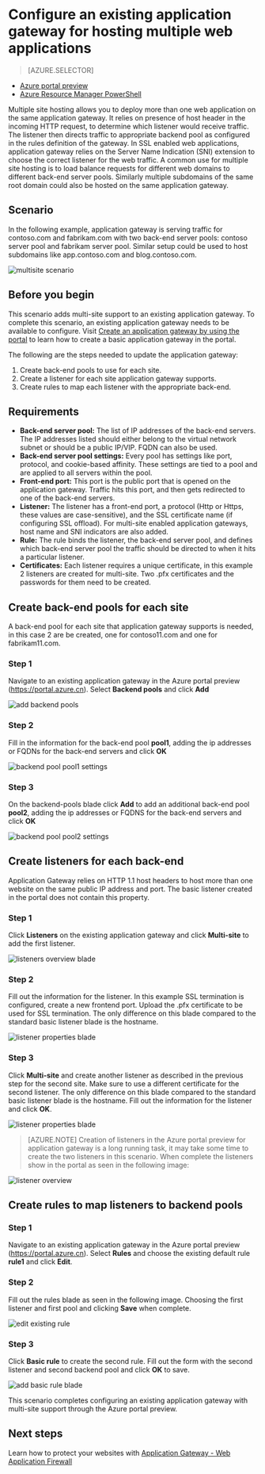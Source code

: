 <properties
    pageTitle="Host multiple sites with Azure Application Gateway | Azure"
    description="This page provides instructions to configure an existing Azure application gateway for hosting multiple web applications on the same gateway with the Azure portal preview."
    documentationcenter="na"
    services="application-gateway"
    author="georgewallace"
    manager="timlt"
    editor="tysonn" />
<tags
    ms.assetid="95f892f6-fa27-47ee-b980-7abf4f2c66a9"
    ms.service="application-gateway"
    ms.devlang="na"
    ms.topic="article"
    ms.tgt_pltfrm="na"
    ms.workload="infrastructure-services"
    ms.date="01/23/2017"
    wacn.date=""
    ms.author="gwallace" />

# Configure an existing application gateway for hosting multiple web applications
> [AZURE.SELECTOR]
- [Azure portal preview](/documentation/articles/application-gateway-create-multisite-portal/)
- [Azure Resource Manager PowerShell](/documentation/articles/application-gateway-create-multisite-azureresourcemanager-powershell/)

Multiple site hosting allows you to deploy more than one web application on the same application gateway. It relies on presence of host header in the incoming HTTP request, to determine which listener would receive traffic. The listener then directs traffic to appropriate backend pool as configured in the rules definition of the gateway. In SSL enabled web applications, application gateway relies on the Server Name Indication (SNI) extension to choose the correct listener for the web traffic. A common use for multiple site hosting is to load balance requests for different web domains to different back-end server pools. Similarly multiple subdomains of the same root domain could also be hosted on the same application gateway.

## Scenario

In the following example, application gateway is serving traffic for contoso.com and fabrikam.com with two back-end server pools: contoso server pool and fabrikam server pool. Similar setup could be used to host subdomains like app.contoso.com and blog.contoso.com.

![multisite scenario][multisite]

## Before you begin

This scenario adds multi-site support to an existing application gateway. To complete this scenario, an existing application gateway needs to be available to configure. Visit [Create an application gateway by using the portal](/documentation/articles/application-gateway-create-gateway-portal/) to learn how to create a basic application gateway in the portal.

The following are the steps needed to update the application gateway:

1. Create back-end pools to use for each site.
2. Create a listener for each site application gateway supports.
3. Create rules to map each listener with the appropriate back-end.

## Requirements

* **Back-end server pool:** The list of IP addresses of the back-end servers. The IP addresses listed should either belong to the virtual network subnet or should be a public IP/VIP. FQDN can also be used.
* **Back-end server pool settings:** Every pool has settings like port, protocol, and cookie-based affinity. These settings are tied to a pool and are applied to all servers within the pool.
* **Front-end port:** This port is the public port that is opened on the application gateway. Traffic hits this port, and then gets redirected to one of the back-end servers.
* **Listener:** The listener has a front-end port, a protocol (Http or Https, these values are case-sensitive), and the SSL certificate name (if configuring SSL offload). For multi-site enabled application gateways, host name and SNI indicators are also added.
* **Rule:** The rule binds the listener, the back-end server pool, and defines which back-end server pool the traffic should be directed to when it hits a particular listener.
* **Certificates:** Each listener requires a unique certificate, in this example 2 listeners are created for multi-site. Two .pfx certificates and the passwords for them need to be created.

## Create back-end pools for each site

A back-end pool for each site that application gateway supports is needed, in this case 2 are be created, one for contoso11.com and one for fabrikam11.com.

### Step 1

Navigate to an existing application gateway in the Azure portal preview (https://portal.azure.cn). Select **Backend pools** and click **Add**

![add backend pools][7]

### Step 2

Fill in the information for the back-end pool **pool1**, adding the ip addresses or FQDNs for the back-end servers and click **OK**

![backend pool pool1 settings][8]

### Step 3

On the backend-pools blade click **Add** to add an additional back-end pool **pool2**, adding the ip addresses or FQDNS for the back-end servers and click **OK**

![backend pool pool2 settings][9]

## Create listeners for each back-end

Application Gateway relies on HTTP 1.1 host headers to host more than one website on the same public IP address and port. The basic listener created in the portal does not contain this property.

### Step 1

Click **Listeners** on the existing application gateway and click **Multi-site** to add the first listener.

![listeners overview blade][1]

### Step 2

Fill out the information for the listener. In this example SSL termination is configured, create a new frontend port. Upload the .pfx certificate to be used for SSL termination. The only difference on this blade compared to the standard basic listener blade is the hostname.

![listener properties blade][2]

### Step 3

Click **Multi-site** and create another listener as described in the previous step for the second site. Make sure to use a different certificate for the second listener. The only difference on this blade compared to the standard basic listener blade is the hostname. Fill out the information for the listener and click **OK**.

![listener properties blade][3]

> [AZURE.NOTE]
> Creation of listeners in the Azure portal preview for application gateway is a long running task, it may take some time to create the two listeners in this scenario. When complete the listeners show in the portal as seen in the following image:

![listener overview][4]

## Create rules to map listeners to backend pools

### Step 1

Navigate to an existing application gateway in the Azure portal preview (https://portal.azure.cn). Select **Rules** and choose the existing default rule **rule1** and click **Edit**.

### Step 2

Fill out the rules blade as seen in the following image. Choosing the first listener and first pool and clicking **Save** when complete.

![edit existing rule][6]

### Step 3

Click **Basic rule** to create the second rule. Fill out the form with the second listener and second backend pool and click **OK** to save.

![add basic rule blade][10]

This scenario completes configuring an existing application gateway with multi-site support through the Azure portal preview.

## Next steps

Learn how to protect your websites with [Application Gateway - Web Application Firewall](/documentation/articles/application-gateway-webapplicationfirewall-overview/)

<!--Image references-->
[1]: ./media/application-gateway-create-multisite-portal/figure1.png
[2]: ./media/application-gateway-create-multisite-portal/figure2.png
[3]: ./media/application-gateway-create-multisite-portal/figure3.png
[4]: ./media/application-gateway-create-multisite-portal/figure4.png
[5]: ./media/application-gateway-create-multisite-portal/figure5.png
[6]: ./media/application-gateway-create-multisite-portal/figure6.png
[7]: ./media/application-gateway-create-multisite-portal/figure7.png
[8]: ./media/application-gateway-create-multisite-portal/figure8.png
[9]: ./media/application-gateway-create-multisite-portal/figure9.png
[10]: ./media/application-gateway-create-multisite-portal/figure10.png
[multisite]: ./media/application-gateway-create-multisite-portal/multisite.png